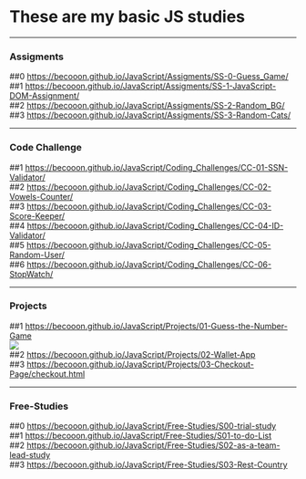 # These are my basic JS studies
------------------------------------------------------------
### Assigments ###
##0  https://becooon.github.io/JavaScript/Assigments/SS-0-Guess_Game/ <br>
##1  https://becooon.github.io/JavaScript/Assigments/SS-1-JavaScript-DOM-Assignment/ <br>
##2  https://becooon.github.io/JavaScript/Assigments/SS-2-Random_BG/ <br>
##3  https://becooon.github.io/JavaScript/Assigments/SS-3-Random-Cats/ <br>

------------------------------------------------------------
### Code Challenge ###
##1 https://becooon.github.io/JavaScript/Coding_Challenges/CC-01-SSN-Validator/ <br>
##2 https://becooon.github.io/JavaScript/Coding_Challenges/CC-02-Vowels-Counter/ <br>
##3 https://becooon.github.io/JavaScript/Coding_Challenges/CC-03-Score-Keeper/ <br>
##4 https://becooon.github.io/JavaScript/Coding_Challenges/CC-04-ID-Validator/ <br>
##5 https://becooon.github.io/JavaScript/Coding_Challenges/CC-05-Random-User/ <br>
##6 https://becooon.github.io/JavaScript/Coding_Challenges/CC-06-StopWatch/ <br>


------------------------------------------------------------
### Projects ###
##1 https://becooon.github.io/JavaScript/Projects/01-Guess-the-Number-Game <br>
<img src="./Projects/01-Guess-the-Number-Game/audio/guessGame.gif"><br>
##2 https://becooon.github.io/JavaScript/Projects/02-Wallet-App <br>
##3 https://becooon.github.io/JavaScript/Projects/03-Checkout-Page/checkout.html <br>


------------------------------------------------------------
### Free-Studies ###
##0 https://becooon.github.io/JavaScript/Free-Studies/S00-trial-study <br>
##1 https://becooon.github.io/JavaScript/Free-Studies/S01-to-do-List <br>
##2 https://becooon.github.io/JavaScript/Free-Studies/S02-as-a-team-lead-study <br>
##3 https://becooon.github.io/JavaScript/Free-Studies/S03-Rest-Country <br>

